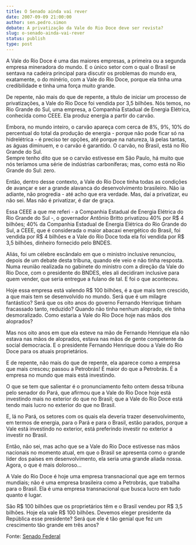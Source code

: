 ```yaml
---
title: O Senado ainda vai rever
date: 2007-09-09 21:00:00
author: sen.pedro.simon
debate: A privatização da Vale do Rio Doce deve ser revista?
slug: o-senado-ainda-vai-rever
status: publish 
type: post
---
```


  
A Vale do Rio Doce é uma das maiores empresas, a primeira ou a segunda empresa mineradora do mundo. E o único setor com o qual o Brasil se sentava na cadeira principal para discutir os problemas do mundo era, exatamente, o do minério, com a Vale do Rio Doce, porque ela tinha uma credibilidade e tinha uma força muito grande.  
  
De repente, não mais do que de repente, a título de iniciar um processo de privatizações, a Vale do Rio Doce foi vendida por 3,5 bilhões. Nós temos, no Rio Grande do Sul, uma empresa, a Companhia Estadual de Energia Elétrica, conhecida como CEEE. Ela produz energia a partir do carvão.  
  
Embora, no mundo inteiro, o carvão apareça com cerca de 8%, 9%, 10% do percentual do total da produção de energia - porque não pode ficar só na hidrelétrica - é preciso ter opções, até porque na natureza, lá pelas tantas, as águas diminuem, e o carvão é garantido. O carvão, no Brasil, está no Rio Grande do Sul.   
Sempre tenho dito que se o carvão estivesse em São Paulo, há muito que nós teríamos uma série de indústrias carboníferas; mas, como está no Rio Grande do Sul: zero.  
  
Então, dentro desse contexto, a Vale do Rio Doce tinha todas as condições de avançar e ser a grande alavanca do desenvolvimento brasileiro. Não ia adiante, não progredia - até acho que era verdade. Mas, daí a privatizar, eu não sei. Mas não é privatizar, é dar de graça.  
  
Essa CEEE a que me referi - a Companhia Estadual de Energia Elétrica do Rio Grande do Sul -, o governador Antônio Britto privatizou 40% por R$ 4 bilhões; 40% da Companhia Estadual de Energia Elétrica do Rio Grande do Sul, a CEEE, que é considerada o maior abacaxi energético do Brasil, foi vendida por R$ 4 bilhões e a Vale do Rio Doce toda ela foi vendida por R$ 3,5 bilhões, dinheiro fornecido pelo BNDES.  
  
Aliás, foi um célebre escândalo em que o ministro inclusive renunciou, depois de um debate desta tribuna, quando ele veio e não tinha resposta. Numa reunião realizada no gabinete do ministro com a direção da Vale do Rio Doce, com o presidente do BNDES, eles ali decidiram inclusive para quem vender, que seria entregue a fulano de tal. E foi o que aconteceu.   
  
Hoje essa empresa está valendo R$ 100 bilhões, é a que mais tem crescido, a que mais tem se desenvolvido no mundo. Será que é um milagre fantástico? Será que os oito anos do governo Fernando Henrique tinham fracassado tanto, reduzido? Quando não tinha nenhum aloprado, ele tinha desmoralizado. Como estaria a Vale do Rio Doce hoje nas mãos dos aloprados?  
  
Mas nos oito anos em que ela esteve na mão de Fernando Henrique ela não estava nas mãos de aloprados, estava nas mãos de gente competente da social democracia. E o presidente Fernando Henrique doou a Vale do Rio Doce para os atuais proprietários.  
  
E de repente, não mais do que de repente, ela aparece como a empresa que mais cresceu; passou a Petrobrás! É maior do que a Petrobrás. É a empresa no mundo que mais está investindo.  
  
O que se tem que salientar é o pronunciamento feito ontem dessa tribuna pelo senador do Pará, que afirmou que a Vale do Rio Doce hoje está investindo mais no exterior do que no Brasil; que a Vale do Rio Doce está tendo mais lucro no exterior do que no Brasil.  
  
E, lá no Pará, os setores com os quais ela deveria trazer desenvolvimento, em termos de energia, para o Pará e para o Brasil, estão parados, porque a Vale está investindo no exterior, está preferindo investir no exterior a investir no Brasil.   
  
Então, não sei, mas acho que se a Vale do Rio Doce estivesse nas mãos nacionais no momento atual, em que o Brasil se apresenta como o grande líder dos países em desenvolvimento, ela seria uma grande aliada nossa. Agora, o que é mais doloroso...  
  
A Vale do Rio Doce é hoje uma empresa transnacional que age em termos mundiais; não é uma empresa brasileira como a Petrobrás, que trabalha para o Brasil. Ela é uma empresa transnacional que busca lucro em tudo quanto é lugar.  
  
São R$ 100 bilhões que os proprietários têm e o Brasil vendeu por R$ 3,5 bilhões. Hoje ela vale R$ 100 bilhões. Devemos eleger presidente da República esse presidente? Será que ele é tão genial que fez um crescimento tão grande em três anos?  
  
Fonte: [Senado Federal](http://www.senado.gov.br/sf/atividade/Plenario/sessao/disc/listaDisc.asp?s=084.1.53.O)
